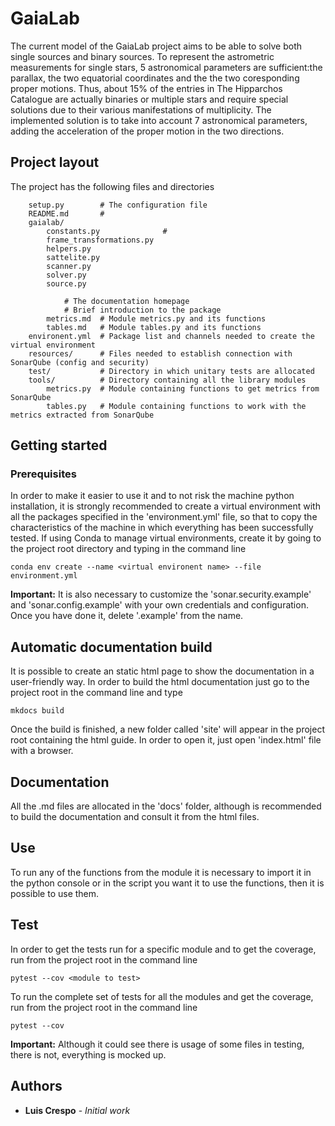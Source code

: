 # GaiaLab

The current model of the GaiaLab project aims to be able to solve both single sources and binary sources. To represent the astrometric measurements for single stars, 5 astronomical parameters are sufficient:the parallax, the two equatorial coordinates and the the two coresponding proper motions. Thus, about 15% of the entries in The Hipparchos Catalogue are actually binaries or multiple stars and require special solutions due to their various manifestations of multiplicity.
The implemented solution is to take into account 7 astronomical parameters, adding the acceleration of the proper motion in the two directions.
## Project layout
The project has the following files and directories
```
    setup.py        # The configuration file
    README.md       #
    gaialab/
        constants.py              #
        frame_transformations.py
        helpers.py
        sattelite.py
        scanner.py
        solver.py
        source.py

            # The documentation homepage
            # Brief introduction to the package
        metrics.md  # Module metrics.py and its functions
        tables.md   # Module tables.py and its functions
    environent.yml  # Package list and channels needed to create the virtual environment
    resources/      # Files needed to establish connection with SonarQube (config and security)
    test/           # Directory in which unitary tests are allocated
    tools/          # Directory containing all the library modules
        metrics.py  # Module containing functions to get metrics from SonarQube
        tables.py   # Module containing functions to work with the metrics extracted from SonarQube
```


## Getting started
### Prerequisites
In order to make it easier to use it and to not risk the machine python installation, it is strongly recommended to create a virtual environment with all the packages specified in the 'environment.yml' file, so that to copy the characteristics of the machine in which everything has been successfully tested.
If using Conda to manage virtual environments, create it by going to the project root directory and typing in the command line
```
conda env create --name <virtual environent name> --file environment.yml
```
**Important:**
It is also necessary to customize the 'sonar.security.example' and 'sonar.config.example' with your own credentials and configuration. Once you have done it, delete '.example' from the name.

## Automatic documentation build
It is possible to create an static html page to show the documentation in a user-friendly way.
In order to build the html documentation just go to the project root in the command line and type
```
mkdocs build
```
Once the build is finished, a new folder called 'site' will appear in the project root containing the html guide. In order to open it, just open 'index.html' file with a browser.

## Documentation
All the .md files are allocated in the 'docs' folder, although is recommended to build the documentation and consult it from the html files.

## Use
To run any of the functions from the module it is necessary to import it in the python console or in the script you want it to use the functions, then it is possible to use them.

## Test
In order to get the tests run for a specific module and to get the coverage, run from the project root in the command line
```
pytest --cov <module to test>
```
To run the complete set of tests for all the modules and get the coverage, run from the project root in the command line
```
pytest --cov
```
**Important:**
Although it could see there is usage of some files in testing, there is not, everything is mocked up.

## Authors
* **Luis Crespo** - *Initial work*
